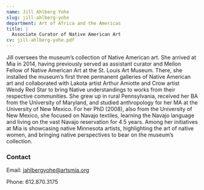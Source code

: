 ```yaml
---
name: Jill Ahlberg Yohe
slug: jill-ahlberg-yohe
department: Art of Africa and the Americas
title: |
  Associate Curator of Native American Art 
cv: jill-ahlberg-yohe.pdf
---
```


Jill oversees the museum’s collection of Native American art. She arrived at Mia in 2014, having previously served as assistant curator and Mellon Fellow of Native American Art at the St. Louis Art Museum. There, she installed the museum’s first three permanent galleries of Native American art and collaborated with Lakota artist Arthur Amiotte and Crow artist Wendy Red Star to bring Native understandings to works from their respective communities. She grew up in rural Pennsylvania, received her BA from the University of Maryland, and studied anthropology for her MA at the University of New Mexico. For her PhD (2008), also from the University of New Mexico, she focused on Navajo textiles, learning the Navajo language and living on the vast Navajo reservation for 4.5 years. Among her initiatives at Mia is showcasing native Minnesota artists, highlighting the art of native women, and bringing native perspectives to bear on the museum’s collection.

### Contact

Email: [jahlbergyohe@artsmia.org](mailto:jahlbergyohe@artsmia.org)

Phone: 612.870.3175
